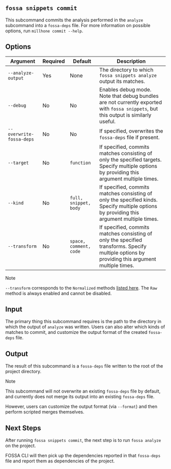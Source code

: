 ## `fossa snippets commit`

This subcommand commits the analysis performed in the `analyze` subcommand into a `fossa-deps` file.
For more information on possible options, run `millhone commit --help`.

## Options

Argument                 | Required | Default                | Description
-------------------------|----------|------------------------|-----------------------------------------------------------------------------------------------------------------------------------------------
`--analyze-output`       | Yes      | None                   | The directory to which `fossa snippets analyze` output its matches.
`--debug`                | No       | No                     | Enables debug mode. Note that debug bundles are not currently exported with `fossa snippets`, but this output is similarly useful.
`--overwrite-fossa-deps` | No       | No                     | If specified, overwrites the `fossa-deps` file if present.
`--target`               | No       | `function`             | If specified, commits matches consisting of only the specified targets. Specify multiple options by providing this argument multiple times.
`--kind`                 | No       | `full, snippet, body`  | If specified, commits matches consisting of only the specified kinds. Specify multiple options by providing this argument multiple times.
`--transform`            | No       | `space, comment, code` | If specified, commits matches consisting of only the specified transforms. Specify multiple options by providing this argument multiple times.

> [!NOTE]
> `--transform` corresponds to the `Normalized` methods [listed here](../snippets.md#how-does-fossa-snippet-scanning-work).
> The `Raw` method is always enabled and cannot be disabled.

## Input

The primary thing this subcommand requires is the path to the directory in which the output of `analyze`
was written. Users can also alter which kinds of matches to commit, and customize the output format
of the created `fossa-deps` file.

## Output

The result of this subcommand is a `fossa-deps` file written to the root of the project directory.

> [!NOTE]
> This subcommand will not overwrite an existing `fossa-deps` file by default,
> and currently does not merge its output into an existing `fossa-deps` file.
>
> However, users can customize the output format (via `--format`) and then
> perform scripted merges themselves.

## Next Steps

After running `fossa snippets commit`, the next step is to run `fossa analyze` on the project.

FOSSA CLI will then pick up the dependencies reported in that `fossa-deps` file and report them
as dependencies of the project.

